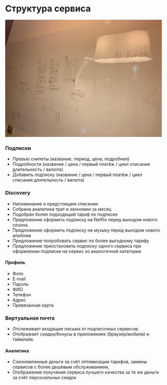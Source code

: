 # Структура сервиса

![](../.gitbook/assets/2020-01-06-00.04.12.jpg)



### Подписки

* Превью снипеты \(название, период, цена, подробнее\)
* Подробности \(название / цена  / первый платёж / цикл списания длительность / валюта\)
* Добавить подписку \(название / цена  / первый платёж / цикл списания длительность / валюта\)



### Discovery

* Напоминание о предстоящем списании
* Собрана аналитика трат и экономии за месяц
* Подобран более подходящий тариф по подписке
* Предложение оформить подписку на Netflix перед выходом нового сезона.
* Предложение оформить подписку на музыку перед выходом нового альбома
* Предложение попробовать сервис по более выгодному тарифу
* Предложение приостановить подписку одного сервиса при оформлении подписки на сервис из аналогичной категории



#### Профиль

* Фото
* E-mail
* Пароль
* ФИО
* Телефон
* Адрес
* Привязанная карта

#### 

### Виртуальная почта

* Отслеживает входящие письма от подписочных сервисов;
* Отображает скидки/бонусы в приложениях \(браузер/мобила\) и таймлайе.

#### Аналитика

* Сэкономленные деньги за счёт оптимизации тарифов, замены сервисов с более дешёвым обслуживанием,
* Отображения получения сервиса лучшего качества за те же деньги за счёт персональных скидок

#### 

